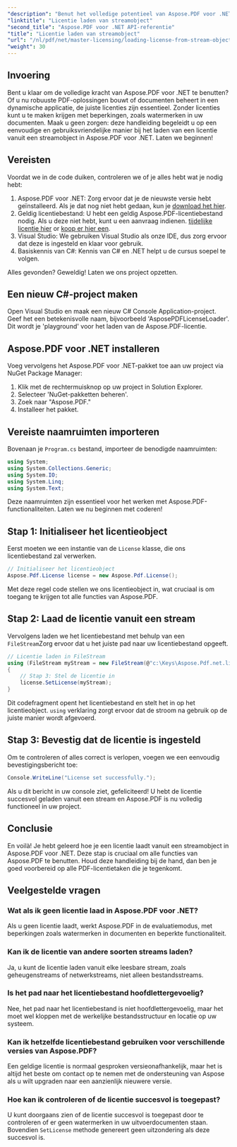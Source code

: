 ```yaml
---
"description": "Benut het volledige potentieel van Aspose.PDF voor .NET door te leren hoe u een licentie vanuit een stream laadt. Deze uitgebreide handleiding biedt stapsgewijze instructies."
"linktitle": "Licentie laden van streamobject"
"second_title": "Aspose.PDF voor .NET API-referentie"
"title": "Licentie laden van streamobject"
"url": "/nl/pdf/net/master-licensing/loading-license-from-stream-object/"
"weight": 30
---
```


## Invoering

Bent u klaar om de volledige kracht van Aspose.PDF voor .NET te benutten? Of u nu robuuste PDF-oplossingen bouwt of documenten beheert in een dynamische applicatie, de juiste licenties zijn essentieel. Zonder licenties kunt u te maken krijgen met beperkingen, zoals watermerken in uw documenten. Maak u geen zorgen: deze handleiding begeleidt u op een eenvoudige en gebruiksvriendelijke manier bij het laden van een licentie vanuit een streamobject in Aspose.PDF voor .NET. Laten we beginnen!

## Vereisten

Voordat we in de code duiken, controleren we of je alles hebt wat je nodig hebt:

1. Aspose.PDF voor .NET: Zorg ervoor dat je de nieuwste versie hebt geïnstalleerd. Als je dat nog niet hebt gedaan, kun je [download het hier](https://releases.aspose.com/pdf/net/).
2. Geldig licentiebestand: U hebt een geldig Aspose.PDF-licentiebestand nodig. Als u deze niet hebt, kunt u een aanvraag indienen. [tijdelijke licentie hier](https://purchase.aspose.com/tempofary-license/) or [koop er hier een](https://purchase.aspose.com/buy).
3. Visual Studio: We gebruiken Visual Studio als onze IDE, dus zorg ervoor dat deze is ingesteld en klaar voor gebruik.
4. Basiskennis van C#: Kennis van C# en .NET helpt u de cursus soepel te volgen.

Alles gevonden? Geweldig! Laten we ons project opzetten.

## Een nieuw C#-project maken

Open Visual Studio en maak een nieuw C# Console Application-project. Geef het een betekenisvolle naam, bijvoorbeeld 'AsposePDFLicenseLoader'. Dit wordt je 'playground' voor het laden van de Aspose.PDF-licentie.

## Aspose.PDF voor .NET installeren

Voeg vervolgens het Aspose.PDF voor .NET-pakket toe aan uw project via NuGet Package Manager:

1. Klik met de rechtermuisknop op uw project in Solution Explorer.
2. Selecteer 'NuGet-pakketten beheren'.
3. Zoek naar "Aspose.PDF."
4. Installeer het pakket.

## Vereiste naamruimten importeren

Bovenaan je `Program.cs` bestand, importeer de benodigde naamruimten:

```csharp
using System;
using System.Collections.Generic;
using System.IO;
using System.Linq;
using System.Text;
```

Deze naamruimten zijn essentieel voor het werken met Aspose.PDF-functionaliteiten. Laten we nu beginnen met coderen!

## Stap 1: Initialiseer het licentieobject

Eerst moeten we een instantie van de `License` klasse, die ons licentiebestand zal verwerken.

```csharp
// Initialiseer het licentieobject
Aspose.Pdf.License license = new Aspose.Pdf.License();
```

Met deze regel code stellen we ons licentieobject in, wat cruciaal is om toegang te krijgen tot alle functies van Aspose.PDF.

## Stap 2: Laad de licentie vanuit een stream

Vervolgens laden we het licentiebestand met behulp van een `FileStream`Zorg ervoor dat u het juiste pad naar uw licentiebestand opgeeft.

```csharp
// Licentie laden in FileStream
using (FileStream myStream = new FileStream(@"c:\Keys\Aspose.Pdf.net.lic", FileMode.Open))
{
    // Stap 3: Stel de licentie in
    license.SetLicense(myStream);
}
```

Dit codefragment opent het licentiebestand en stelt het in op het licentieobject. `using` verklaring zorgt ervoor dat de stroom na gebruik op de juiste manier wordt afgevoerd.

## Stap 3: Bevestig dat de licentie is ingesteld

Om te controleren of alles correct is verlopen, voegen we een eenvoudig bevestigingsbericht toe:

```csharp
Console.WriteLine("License set successfully.");
```

Als u dit bericht in uw console ziet, gefeliciteerd! U hebt de licentie succesvol geladen vanuit een stream en Aspose.PDF is nu volledig functioneel in uw project.

## Conclusie

En voilà! Je hebt geleerd hoe je een licentie laadt vanuit een streamobject in Aspose.PDF voor .NET. Deze stap is cruciaal om alle functies van Aspose.PDF te benutten. Houd deze handleiding bij de hand, dan ben je goed voorbereid op alle PDF-licentietaken die je tegenkomt.

## Veelgestelde vragen

### Wat als ik geen licentie laad in Aspose.PDF voor .NET?  
Als u geen licentie laadt, werkt Aspose.PDF in de evaluatiemodus, met beperkingen zoals watermerken in documenten en beperkte functionaliteit.

### Kan ik de licentie van andere soorten streams laden?  
Ja, u kunt de licentie laden vanuit elke leesbare stream, zoals geheugenstreams of netwerkstreams, niet alleen bestandsstreams.

### Is het pad naar het licentiebestand hoofdlettergevoelig?  
Nee, het pad naar het licentiebestand is niet hoofdlettergevoelig, maar het moet wel kloppen met de werkelijke bestandsstructuur en locatie op uw systeem.

### Kan ik hetzelfde licentiebestand gebruiken voor verschillende versies van Aspose.PDF?  
Een geldige licentie is normaal gesproken versieonafhankelijk, maar het is altijd het beste om contact op te nemen met de ondersteuning van Aspose als u wilt upgraden naar een aanzienlijk nieuwere versie.

### Hoe kan ik controleren of de licentie succesvol is toegepast?  
U kunt doorgaans zien of de licentie succesvol is toegepast door te controleren of er geen watermerken in uw uitvoerdocumenten staan. Bovendien `SetLicense` methode genereert geen uitzondering als deze succesvol is.